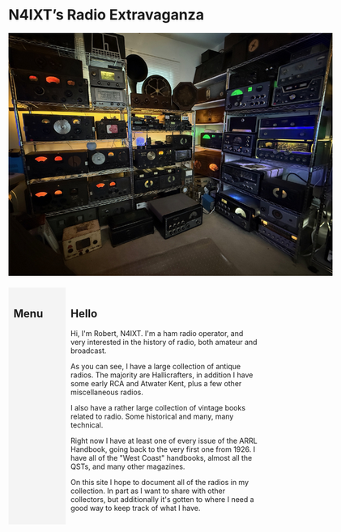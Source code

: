 # N4IXT’s Radio Extravaganza

<!DOCTYPE html>
<html>
<head>
  <style>
    body {
      display: flex;
      flex-direction: column;
    }
    .header {
      width: 100%;
      text-align: center;
      margin-bottom: 20px;
    }
    .main {
      display: flex;
      width: 100%;
    }
    .menu {
      width: 20%;
      padding: 10px;
      background-color: #f4f4f4;
    }
    .content {
      width: 80%;
      padding: 10px;
    }
  </style>
</head>
<body>
  <div class="header">
    <a href=".\\room.jpg" target="_blank">
      <img src=".\\room.jpg" style="max-width: 640px;" alt="N4IXTs Wall of Radios">
    </a>
  </div>
  <div class="main">
    <div class="menu">
      <h2>Menu</h2>
    <div id="menu-content"></div>
    </div>
    <div class="content">
    <h2>Hello</h2>
    <p>
Hi, I'm Robert, N4IXT. I'm a ham radio operator, and very interested in the history of radio, both amateur and broadcast.

As you can see, I have a large collection of antique radios. The majority are Hallicrafters, in addition I have some early RCA and Atwater Kent, plus a few other miscellaneous radios.

I also have a rather large collection of vintage books related to radio. Some historical and many, many technical.

Right now I have at least one of every issue of the ARRL Handbook, going back to the very first one from 1926. I have all of the "West Coast" handbooks, almost all the QSTs, and many other magazines.

On this site I hope to document all of the radios in my collection. In part as I want to share with other collectors, but additionally it's gotten to where I need a good way to keep track of what I have.
      </p>
    </div>
  </div>
  <script>
    document.addEventListener('DOMContentLoaded', function() {
      fetch('menu.html')
        .then(response => response.text())
        .then(data => {
          document.getElementById('menu-content').innerHTML = data;
        });
    });
  </script>
</body>
</html>
